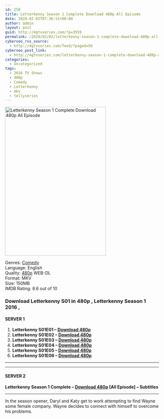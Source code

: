 ```yaml
---
id: 258
title: Letterkenny Season 1 Complete Download 480p All Episode
date: 2020-02-02T07:36:51+00:00
author: admin
layout: post
guid: http://4gtvseries.com/?p=3559
permalink: /2020/02/02/letterkenny-season-1-complete-download-480p-all-episode/
cyberseo_rss_source:
  - http://4gtvseries.com/feed/?paged=50
cyberseo_post_link:
  - http://4gtvseries.com/letterkenny-season-1-complete-download-480p-all-episode/
categories:
  - Uncategorized
tags:
  - 2016 TV Shows
  - 480p
  - Comedy
  - Letterkenny
  - mkv
  - tellyseries
---
```

<img loading="lazy" class="aligncenter" src="https://3.bp.blogspot.com/-e0iP4jp3yWk/XjZ7hhOoilI/AAAAAAAAAYU/rhxIIwZ_0u0CG0RCQfb8DDebTm9iONKUQCK4BGAYYCw/s1600/Letterkenny%2BSeason%2B1.jpg" alt="Letterkenny Season 1 Complete Download 480p All Episode" width="330" height="488" />

Genres: <a href="http://4gtvseries.com/tag/comedy/" data-wpel-link="internal">Comedy</a>  
Language: English  
Quality:&nbsp;<a href="http://4gtvseries.com/tag/480p/" data-wpel-link="internal">480p</a> WEB-DL  
Format: MKV  
Size: 150MB  
IMDB Rating: 8.6 out of 10

### **Download Letterkenny S01 in 480p , Letterkenny Season 1 2016 ,&nbsp;**

#### <span><strong>SERVER 1</strong></span>

  1. **Letterkenny S01E01 – <a href="http://slink.dl480p.xyz/wgRbbV" data-wpel-link="external" target="_blank" rel="nofollow external noopener noreferrer" class="wpel-icon-left"><i class="wpel-icon fa fa-download" aria-hidden="true"></i>Download 480p</a>**
  2. **Letterkenny S01E02 – <a href="http://slink.dl480p.xyz/GCdZcDzx" data-wpel-link="external" target="_blank" rel="nofollow external noopener noreferrer" class="wpel-icon-left"><i class="wpel-icon fa fa-download" aria-hidden="true"></i>Download 480p</a>**
  3. **Letterkenny S01E03 – <a href="http://slink.dl480p.xyz/vhXKCGLW" data-wpel-link="external" target="_blank" rel="nofollow external noopener noreferrer" class="wpel-icon-left"><i class="wpel-icon fa fa-download" aria-hidden="true"></i>Download 480p</a>**
  4. **Letterkenny S01E04 – <a href="http://slink.dl480p.xyz/GVmVI" data-wpel-link="external" target="_blank" rel="nofollow external noopener noreferrer" class="wpel-icon-left"><i class="wpel-icon fa fa-download" aria-hidden="true"></i>Download 480p</a>**
  5. **Letterkenny S01E05 – <a href="http://slink.dl480p.xyz/37HrP" data-wpel-link="external" target="_blank" rel="nofollow external noopener noreferrer" class="wpel-icon-left"><i class="wpel-icon fa fa-download" aria-hidden="true"></i>Download 480p</a>**
  6. **Letterkenny S01E06 – <a href="http://slink.dl480p.xyz/Jq2szh" data-wpel-link="external" target="_blank" rel="nofollow external noopener noreferrer" class="wpel-icon-left"><i class="wpel-icon fa fa-download" aria-hidden="true"></i>Download 480p</a>**

* * *

* * *

#### <span><strong>SERVER 2</strong></span>

**Letterkenny Season 1 Complete – <a href="http://dl480p.xyz/3987/" data-wpel-link="external" target="_blank" rel="nofollow external noopener noreferrer" class="wpel-icon-left"><i class="wpel-icon fa fa-download" aria-hidden="true"></i>Download 480p</a> [All Episode] – Subtitles**

* * *

In the season opener, Daryl and Katy get to work attempting to find Wayne some female company. Wayne decides to connect with himself to overcome his problems.

<div align="center">
</div>